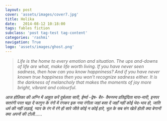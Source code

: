 ```yaml
---
layout: post
cover: 'assets/images/cover7.jpg'
title: Holika
date:   2014-08-12 10:18:00
tags: fables fiction
subclass: 'post tag-test tag-content'
categories: 'rashmi'
navigation: True
logo: 'assets/images/ghost.png'
---
```


<blockquote>
<i>
Life is the home to every emotion and situation. The ups and-downs of life are what, make life worth living. If you have never seen sadness, then how can you know happniness? And if you have never known true happiness then you won't recognize sadness either.  
It is the darkness of melancholy that makes the moments of joy more bright, vibrant and colourful.
</i>
</blockquote>

<i>
आज होलिका की अग्नि में  
आहूत करें दुर्बलता सारी,  
ईर्ष्या -द्वेष- बैर- वैमनस्य  
प्रतिद्वंदिता मारा-मारी,  
इनपर सतरंगी परत चढ़ा दें  
फागुन के रंगों में रंगकर  
इक नया रंगीला जहां बसा दें  
जहाँ नहीं कोई भेद-भाव हो,  
जाति धर्म की नहीं लड़ाई,  
प्यार के रंग में रंगे हों सारे  
जीते कोई न कोई हारे,  
भूल के सब संग खेलें होली  
क्या बेगानों क्या अपनों की टोली......  
</i>
